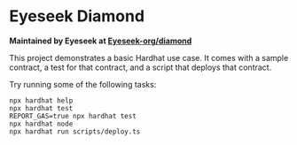 # Eyeseek Diamond

**Maintained by Eyeseek at [Eyeseek-org/diamond](https://github.com/Eyeseek-org/diamond)**

This project demonstrates a basic Hardhat use case. It comes with a sample contract, a test for that contract, and a script that deploys that contract.

Try running some of the following tasks:

```shell
npx hardhat help
npx hardhat test
REPORT_GAS=true npx hardhat test
npx hardhat node
npx hardhat run scripts/deploy.ts
```
